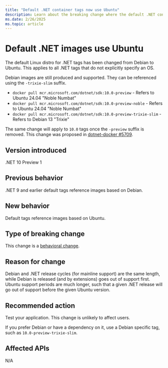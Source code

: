 ```yaml
---
title: "Default .NET container tags now use Ubuntu"
description: Learn about the breaking change where the default .NET container tags, like `10.0`, use Ubuntu.
ms.date: 2/26/2025
ms.topic: article
---
```


# Default .NET images use Ubuntu

The default Linux distro for .NET tags has been changed from Debian to Ubuntu. This applies to all .NET tags that do not explicitly specify an OS.

Debian images are still produced and supported. They can be referenced using the `-trixie-slim` suffix.

- `docker pull mcr.microsoft.com/dotnet/sdk:10.0-preview` - Refers to Ubuntu 24.04 "Noble Numbat"
- `docker pull mcr.microsoft.com/dotnet/sdk:10.0-preview-noble` - Refers to Ubuntu 24.04 "Noble Numbat"
- `docker pull mcr.microsoft.com/dotnet/sdk:10.0-preview-trixie-slim` - Refers to Debian 13 "Trixie"

The same change will apply to `10.0` tags once the `-preview` suffix is removed. This change was proposed in [dotnet-docker #5709](https://github.com/dotnet/dotnet-docker/discussions/5709).

## Version introduced

.NET 10 Preview 1

## Previous behavior

.NET 9 and earlier default tags reference images based on Debian.

## New behavior

Default tags reference images based on Ubuntu.

## Type of breaking change

This change is a [behavioral change](../../categories.md#behavioral-change).

## Reason for change

Debian and .NET release cycles (for mainline support) are the same length, while Debian is released (and by extensions) goes out of support first. Ubuntu support periods are much longer, such that a given .NET release will go out of support before the given Ubuntu version.

## Recommended action

Test your application. This change is unlikely to affect users.

If you prefer Debian or have a dependency on it, use a Debian specific tag, such as `10.0-preview-trixie-slim`.

## Affected APIs

N/A
